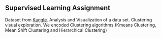 ## Supervised Learning Assignment 

Dataset from [Kaggle](https://www.kaggle.com/datasets/stefanoleone992/fifa-21-complete-player-dataset?select=players_21.csv).
Analysis and Visualization of a data set. Clustering visual exploration. We encoded Clustering algorithms (Kmeans Clustering, Mean Shift Clustering and Hierarchical Clustering)
